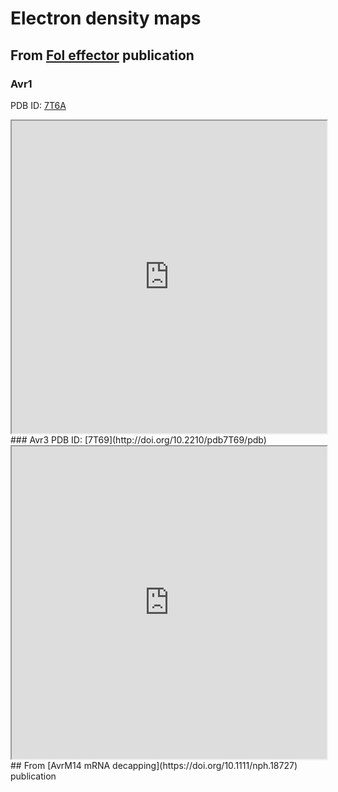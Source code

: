 # Electron density maps 
## From [Fol effector](https://doi.org/10.1101/2021.12.14.472499) publication 
### Avr1 
PDB ID: [7T6A](http://doi.org/10.2210/pdb7T6A/pdb)
<iframe style="height:500px;width:100%" src="https://carl-mccombe.github.io/assets/pdbs/uglymol.html#id=7t6a"></iframe>
### Avr3 
PDB ID: [7T69](http://doi.org/10.2210/pdb7T69/pdb)
<iframe style="height:500px;width:100%" src="https://carl-mccombe.github.io/assets/pdbs/uglymol.html#id=7t69"></iframe>
## From [AvrM14 mRNA decapping](https://doi.org/10.1111/nph.18727) publication
